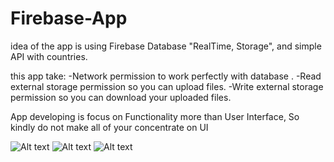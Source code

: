 # Firebase-App
idea of the app is using Firebase Database "RealTime, Storage", and simple API with countries.

this app take:
-Network permission to work perfectly with database .
-Read external storage permission so you can upload files.
-Write external storage permission so you can download your uploaded files.

App developing is focus on Functionality more than User Interface, 
So kindly do not make all of your concentrate on UI  

![Alt text](https://user-images.githubusercontent.com/40130377/50570754-0fa65c00-0da0-11e9-945b-cd8c06459740.png)
![Alt text](https://user-images.githubusercontent.com/40130377/50570758-3b294680-0da0-11e9-8bc8-843cd4ea0e6b.png)
![Alt text](https://user-images.githubusercontent.com/40130377/50570759-42505480-0da0-11e9-8722-5889daefd071.png)
